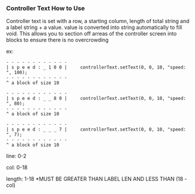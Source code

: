 
### Controller Text How to Use

Controller text is set with a row, a starting column, length of total string and a label string + a value. value is converted into string automatically to fill void. This allows you to section off arreas of the controller screen into blocks to ensure there is no overcrowding

ex:
```
- - - - - - - - - - - -
| s p e e d : _ 1 0 0 |		controllerText.setText(0, 0, 10, "speed: ", 100);
- - - - - - - - - - - -
^ a block of size 10

- - - - - - - - - - - -
| s p e e d : _ _ 8 0 |		controllerText.setText(0, 0, 10, "speed: ", 80);
- - - - - - - - - - - -
^ a block of size 10

- - - - - - - - - - - -
| s p e e d : _ _ _ 7 |		controllerText.setText(0, 0, 10, "speed: ", 7);
- - - - - - - - - - - -
^ a block of size 10
```

line: 0-2

col: 0-18

length: 1-18 *MUST BE GREATER THAN LABEL LEN AND LESS THAN (18 - col)
